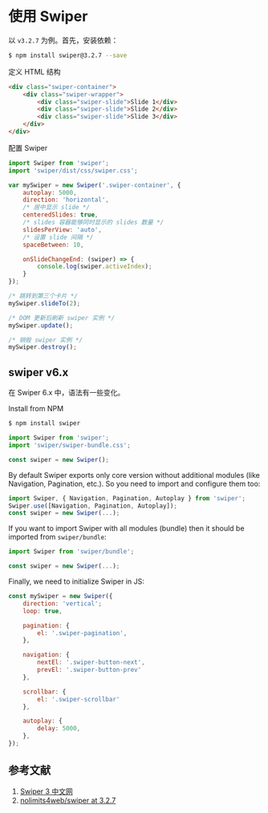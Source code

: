 # 使用 Swiper

以 `v3.2.7` 为例。首先，安装依赖：

```sh
$ npm install swiper@3.2.7 --save
```

定义 HTML 结构

```html
<div class="swiper-container">
    <div class="swiper-wrapper">
        <div class="swiper-slide">Slide 1</div>
        <div class="swiper-slide">Slide 2</div>
        <div class="swiper-slide">Slide 3</div>
    </div>
</div>
```

配置 Swiper

```js
import Swiper from 'swiper';
import 'swiper/dist/css/swiper.css';

var mySwiper = new Swiper('.swiper-container', {
    autoplay: 5000,
    direction: 'horizontal',
    /* 居中显示 slide */
    centeredSlides: true,
    /* slides 容器能够同时显示的 slides 数量 */
    slidesPerView: 'auto',
    /* 设置 slide 间隔 */
    spaceBetween: 10,

    onSlideChangeEnd: (swiper) => {
        console.log(swiper.activeIndex);
    }
});

/* 跳转到第三个卡片 */
mySwiper.slideTo(2);

/* DOM 更新后刷新 swiper 实例 */
mySwiper.update();

/* 销毁 swiper 实例 */
mySwiper.destroy();
```

## swiper v6.x

在 Swiper 6.x 中，语法有一些变化。

Install from NPM

```sh
$ npm install swiper
```

```js
import Swiper from 'swiper';
import 'swiper/swiper-bundle.css';

const swiper = new Swiper();
```

By default Swiper exports only core version without additional modules (like Navigation, Pagination, etc.). So you need to import and configure them too:

```js
import Swiper, { Navigation, Pagination, Autoplay } from 'swiper';
Swiper.use([Navigation, Pagination, Autoplay]);
const swiper = new Swiper(...);
```

If you want to import Swiper with all modules (bundle) then it should be imported from `swiper/bundle`:

```js
import Swiper from 'swiper/bundle';

const swiper = new Swiper(...);
```

Finally, we need to initialize Swiper in JS:

```js
const mySwiper = new Swiper({
    direction: 'vertical';
    loop: true,

    pagination: {
        el: '.swiper-pagination',
    },

    navigation: {
        nextEl: '.swiper-button-next',
        prevEl: '.swiper-button-prev'
    },

    scrollbar: {
        el: '.swiper-scrollbar'
    },

    autoplay: {
        delay: 5000,
    },
});
```

## 参考文献

1. [Swiper 3 中文网](https://3.swiper.com.cn/api/index.html)
1. [nolimits4web/swiper at 3.2.7](https://github.com/nolimits4web/swiper/tree/v3.2.7)
